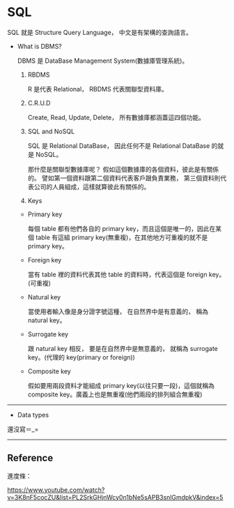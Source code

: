# SQL

SQL 就是 Structure Query Language，
中文是有架構的查詢語言。

- What is DBMS?

  DBMS 是 DataBase Management System(數據庫管理系統)。

  1. RBDMS

     R 是代表 Relational，
     RBDMS 代表關聯型資料庫。

  2. C.R.U.D

     Create, Read, Update, Delete，
     所有數據庫都涵蓋這四個功能。

  3. SQL and NoSQL

     SQL 是 Relational DataBase，
     因此任何不是 Relational DataBase 的就是 NoSQL。

     那什麼是關聯型數據庫呢？
     假如這個數據庫的各個資料，彼此是有關係的。
     譬如第一個資料跟第二個資料代表客戶跟負責業務，
     第三個資料則代表公司的人員組成，這樣就算彼此有關係的。

  4. Keys

  - Primary key

    每個 table 都有他們各自的 primary key，而且這個是唯一的，因此在某個 table 有這組 primary key(無重複)，在其他地方可重複的就不是 primary key。

  - Foreign key

    當有 table 裡的資料代表其他 table 的資料時，代表這個是 foreign key。(可重複)

  - Natural key

    當使用者輸入像是身分證字號這種，
    在自然界中是有意義的，
    稱為 natural key。

  - Surrogate key

    跟 natural key 相反，
    要是在自然界中是無意義的，
    就稱為 surrogate key。(代理的 key(primary or foreign))

  - Composite key

    假如要用兩段資料才能組成 primary key(以往只要一段)，這個就稱為 composite key。廣義上也是無重複(他們兩段的排列組合無重複)

---

- Data types

還沒寫＝\_=

---

## Reference

進度條：

https://www.youtube.com/watch?v=3K8nF5cocZU&list=PL2SrkGHjnWcy0n1bNe5sAPB3snlGmdpkV&index=5
